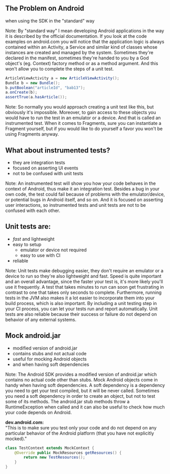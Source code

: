 ## The Problem on Android

when using the SDK in the "standard" way

Note: By "standard way" I mean developing Android applications in the way it is described by the official documentation.
If you look at the code examples on android.com you will notice that the application logic is always contained within
an Activity, a Service and similar kind of classes whose instances are created and managed by the system.
Sometimes they're declared in the manifest, sometimes they're handed to you by a God object's (eg. Context) factory method or
as a method argument. And this won't allow you to complete the steps of a unit test.



```java
ArticleViewActivity a = new ArticleViewActivity();
Bundle b = new Bundle();
b.putBoolean("articleId", "bab13");
a.onCreate(b);
assertTrue(a.hasArticle());
```

Note: So normally you would approach creating a unit test like this, but obviously it's impossible.
Moreover, to gain access to these objects you would have to run the test in an emulator or a device.
And that is called an instrumented test. When it comes to Fragments, sure you can instantiate a Fragment yourself,
but if you would like to do yourself a favor you won't be using Fragments anyway.




## What about instrumented tests?

* they are integration tests
* focused on asserting UI events
* not to be confused with unit tests

Note: An instrumented test will show you how your code behaves in the context of Android, thus make it an integration test.
Besides a bug in your own code, the test could fail because of problems with the emulator/device, or potential bugs in Android itself, and so on.
And it is focused on asserting user interactions, so instrumented tests and unit tests are not to be confused with each other.



## Unit tests are:

* *fast* and lightweight
* easy to setup
  * emulator or device not required
  * easy to use with CI
* reliable
  
Note: Unit tests make debugging easier, they don't require an emulator or a device to run so they're also lightweight and fast.
Speed is quite important and an overall advantage, since the faster your test is, it's more likely you'll use it frequently.
A test that takes minutes to run can soon get frustrating in contrast to one that takes only seconds to complete.
Furthermore, running tests in the JVM also makes it a lot easier to incorporate them into your build process, which is also important.
By including a unit testing step in your CI process, you can let your tests run and report automatically.
Unit tests are also reliable because their success or failure do not depend on behavior of any external systems.



## Mock android.jar

* modified version of android.jar
* contains stubs and not actual code
* useful for mocking Android objects
* and when having soft dependencies

Note: The Android SDK provides a modified version of android.jar which contains no actual code other than stubs.
Mock Android objects come in handy when having soft dependencies. A soft dependency is a dependency you need to get your test compiled,
but it will be never called. Sometimes you need a soft dependency in order to create an object, but not to test some of its methods.
The android.jar stub methods throw a RuntimeException when called and it can also be useful to check how much your code depends on Android.



**dev.android.com:**  
"This is to make sure you test only your code and do not depend on any particular behavior of the Android platform (that you have not explicitly mocked)."

```java
class TestContext extends MockContext {
    @Override public MockResources getResources() {
        return new TestResources();
    }
}
```
